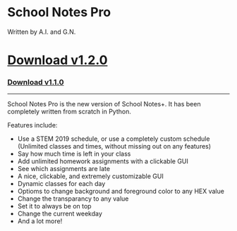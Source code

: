 # School Notes Pro
Written by A.I. and G.N.

# [Download v1.2.0](https://www.dropbox.com/s/9cp5xizdo4vjuqd/School%20Notes%20Pro%20v1.2.0.exe?dl=1)
### [Download v1.1.0](https://www.dropbox.com/s/c2sol2tsyqcsuu8/School%20Notes%20v1.1.0.exe?dl=1)
-----------------------

School Notes Pro is the new version of School Notes+. It has been completely written from scratch in Python.

Features include:
- Use a STEM 2019 schedule, or use a completely custom schedule (Unlimited classes and times, without missing out on any features)
- Say how much time is left in your class
- Add unlimited homework assignments with a clickable GUI
- See which assignments are late
- A nice, clickable, and extremely customizable GUI
- Dynamic classes for each day
- Optioms to change background and foreground color to any HEX value
- Change the transparancy to any value
- Set it to always be on top
- Change the current weekday
- And a lot more!
